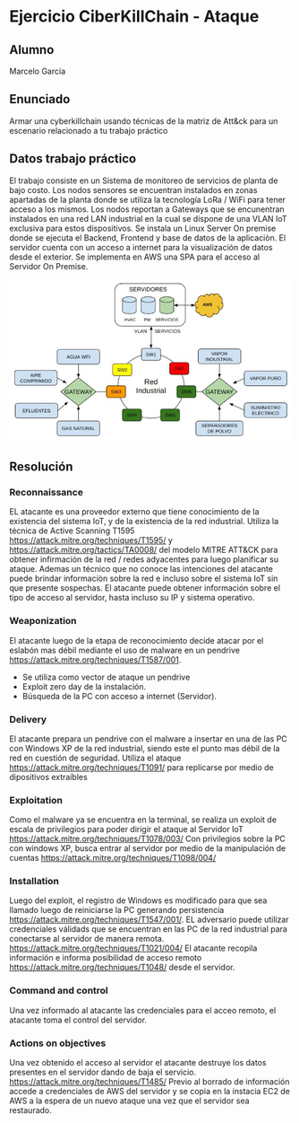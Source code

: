 # Ejercicio CiberKillChain - Ataque

## Alumno

Marcelo García

## Enunciado

Armar una cyberkillchain usando técnicas de la matriz de Att&ck para un escenario relacionado a tu trabajo práctico


## Datos trabajo práctico

El trabajo consiste en un Sistema de monitoreo de servicios de planta de bajo costo. Los nodos sensores se encuentran instalados en zonas apartadas de la planta donde se utiliza la tecnología LoRa / WiFi para tener acceso a los mismos.
Los nodos reportan a Gateways que se encunentran instalados en una red LAN industrial en la cual se dispone de una VLAN IoT exclusiva para estos dispositivos.
Se instala un Linux Server On premise donde se ejecuta el Backend, Frontend y base de datos de la aplicaciòn.
El servidor cuenta con un acceso a internet para la visualización de datos desde el exterior.
Se implementa en AWS una SPA para el acceso al Servidor On Premise.


![](CIBS_ESQUEMARED.jpg)

## Resolución

### Reconnaissance

EL atacante es una proveedor externo que tiene conocimiento de la existencia del sistema IoT, y de la existencia de la red industrial.
Utiliza la técnica de Active Scanning T1595 https://attack.mitre.org/techniques/T1595/ y https://attack.mitre.org/tactics/TA0008/ del modelo MITRE ATT&CK para obtener infirmación de la red / redes adyacentes para luego planificar su ataque.
Ademas un técnico que no conoce las intenciones del atacante puede brindar informaciòn sobre la red e incluso sobre el sistema IoT sin que presente sospechas.
El atacante puede obtener información sobre el tipo de acceso al servidor, hasta incluso su IP y sistema operativo.

### Weaponization

El atacante luego de la etapa de reconocimiento decide atacar por el eslabón mas débil mediante el uso de malware en un pendrive https://attack.mitre.org/techniques/T1587/001.

 - Se utiliza como vector de ataque un pendrive
 - Exploit zero day de la instalación.
 - Búsqueda de la PC con acceso a internet (Servidor).

### Delivery

El atacante prepara un pendrive con el malware a insertar en una de las PC con Windows XP de la red industrial, siendo este el punto mas débil de la red en cuestión de seguridad.
Utiliza el ataque https://attack.mitre.org/techniques/T1091/ para replicarse por medio de dipositivos extraíbles

### Exploitation

Como el malware ya se encuentra en la terminal, se realiza un exploit de escala de privilegios para poder dirigir el ataque al Servidor IoT
https://attack.mitre.org/techniques/T1078/003/ 
Con privilegios sobre la PC con windows XP, busca entrar al servidor por medio de la manipulación de cuentas 
https://attack.mitre.org/techniques/T1098/004/


### Installation

Luego del exploit, el registro de Windows es modificado para que sea llamado luego de reiniciarse la PC generando persistencia
https://attack.mitre.org/techniques/T1547/001/.
EL adversario puede utilizar credenciales válidads que se encuentran en las PC de la red industrial para conectarse al servidor de manera remota.
https://attack.mitre.org/techniques/T1021/004/
El atacante recopila información e informa posibilidad de acceso remoto https://attack.mitre.org/techniques/T1048/ desde el servidor.


### Command and control

Una vez informado al atacante las credenciales para el acceo remoto, el atacante toma el control del servidor.

### Actions on objectives

Una vez obtenido el acceso al servidor el atacante destruye los datos presentes en el servidor dando de baja el servicio. https://attack.mitre.org/techniques/T1485/ 
Previo al borrado de información accede a credenciales de AWS del servidor y se copia en la instacia EC2 de AWS a la espera de un nuevo ataque una vez que el servidor sea restaurado.





  
